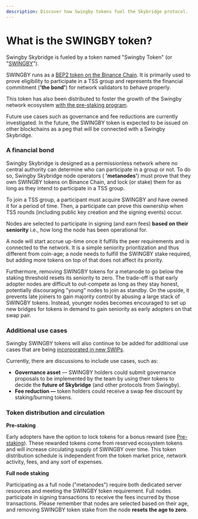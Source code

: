 ```yaml
---
description: Discover how Swingby tokens fuel the Skybridge protocol.
---
```


# What is the SWINGBY token?

Swingby Skybridge is fueled by a token named "Swingby Token" \(or "[SWINGBY](https://www.coingecko.com/en/coins/swingby)"\). 

SWINGBY runs as a [BEP2 token on the Binance Chain](https://explorer.binance.org/asset/SWINGBY-888). It is primarily used to prove eligibility to participate in a TSS group and represents the financial commitment \(**'the bond'**\) for network validators to behave properly. 

This token has also been distributed to foster the growth of the Swingby network ecosystem [with the pre-staking program](getting-start/how-to-stake.md).

Future use cases such as governance and fee reductions are currently investigated. In the future, the SWINGBY token is expected to be issued on other blockchains as a peg that will be connected with a Swingby Skybridge.

### **A financial bond** 

Swingby Skybridge is designed as a permissionless network where no central authority can determine who can participate in a group or not. To do so, Swingby Skybridge node operators \( **'metanodes'**\) must prove that they own SWINGBY tokens on Binance Chain, and lock \(or stake\) them for as long as they intend to participate in a TSS group. 

To join a TSS group, a participant must acquire SWINGBY and have owned it for a period of time. Then, a participate can prove this ownership when TSS rounds \(including public key creation and the signing events\) occur.

Nodes are selected to participate in signing \(and earn fees\) **based on their seniority** i.e., how long the node has been operational for. 

A node will start accrue up-time once it fulfills the peer requirements and is connected to the network. It is a simple seniority prioritization and thus different from coin-age; a node needs to fulfill the SWINGBY stake required, but adding more tokens on top of that does not affect its priority. 

Furthermore, removing SWINGBY tokens for a metanode to go below the staking threshold resets its seniority to zero. The trade-off is that early adopter nodes are difficult to out-compete as long as they stay honest, potentially discouraging "young" nodes to join as standby. On the upside, it prevents late joiners to gain majority control by abusing a large stack of SWINGBY tokens. Instead, younger nodes becomes encouraged to set up new bridges for tokens in demand to gain seniority as early adopters on that swap pair.

### **Additional use cases**

Swingby SWINGBY tokens will also continue to be added for additional use cases that are being [incorporated in new SWIPs](https://github.com/SwingbyProtocol/swips).

Currently, there are discussions to include use cases, such as:

* **Governance asset** — SWINGBY holders could submit governance proposals to be implemented by the team by using their tokens to decide the **future of Skybridge** \(and other protocols from Swingby\).
* **Fee reduction —** token holders could receive a swap fee discount by staking/burning tokens.

### Token distribution **and circulation**

**Pre-staking**

Early adopters have the option to lock tokens for a bonus reward \(see [Pre-staking]()\). These rewarded tokens come from reserved ecosystem tokens and will increase circulating supply of SWINGBY over time. This token distribution schedule is independent from the token market price, network activity, fees, and any sort of expenses.

**Full node staking**

Participating as a full node \("metanodes"\) require both dedicated server resources and meeting the SWINGBY token requirement. Full nodes participate in signing transactions to receive the fees incurred by those transactions. Please remember that nodes are selected based on their age, and removing SWINGBY token stake from the node **resets the age to zero**.

